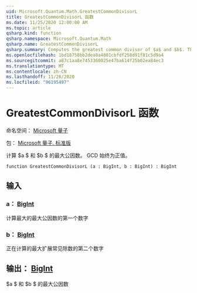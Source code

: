 ```yaml
---
uid: Microsoft.Quantum.Math.GreatestCommonDivisorL
title: GreatestCommonDivisorL 函数
ms.date: 11/25/2020 12:00:00 AM
ms.topic: article
qsharp.kind: function
qsharp.namespace: Microsoft.Quantum.Math
qsharp.name: GreatestCommonDivisorL
qsharp.summary: Computes the greatest common divisor of $a$ and $b$. The GCD is always positive.
ms.openlocfilehash: 1bd18758bb2dea8a4801cbfdf258d91f81c5d9a4
ms.sourcegitcommit: a87c1aa8e7453360025e47ba614f25b02ea84ec3
ms.translationtype: MT
ms.contentlocale: zh-CN
ms.lasthandoff: 11/26/2020
ms.locfileid: "96195497"
---
```

# <a name="greatestcommondivisorl-function"></a>GreatestCommonDivisorL 函数

命名空间： [Microsoft 量子](xref:Microsoft.Quantum.Math)

包： [Microsoft 量子. 标准版](https://nuget.org/packages/Microsoft.Quantum.Standard)


计算 $a $ 和 $b $ 的最大公因数。 GCD 始终为正值。

```qsharp
function GreatestCommonDivisorL (a : BigInt, b : BigInt) : BigInt
```


## <a name="input"></a>输入

### <a name="a--bigint"></a>a： [BigInt](xref:microsoft.quantum.lang-ref.bigint)

计算最大的最大公因数的第一个数字


### <a name="b--bigint"></a>b： [BigInt](xref:microsoft.quantum.lang-ref.bigint)

正在计算的最大扩展常见除数的第二个数字



## <a name="output--bigint"></a>输出： [BigInt](xref:microsoft.quantum.lang-ref.bigint)

$a $ 和 $b $ 的最大公因数
